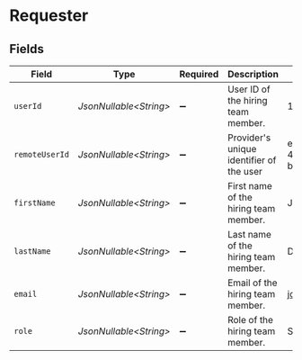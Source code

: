 # Requester


## Fields

| Field                                    | Type                                     | Required                                 | Description                              | Example                                  |
| ---------------------------------------- | ---------------------------------------- | ---------------------------------------- | ---------------------------------------- | ---------------------------------------- |
| `userId`                                 | *JsonNullable\<String>*                  | :heavy_minus_sign:                       | User ID of the hiring team member.       | 123456                                   |
| `remoteUserId`                           | *JsonNullable\<String>*                  | :heavy_minus_sign:                       | Provider's unique identifier of the user | e3cb75bf-aa84-466e-a6c1-b8322b257a48     |
| `firstName`                              | *JsonNullable\<String>*                  | :heavy_minus_sign:                       | First name of the hiring team member.    | John                                     |
| `lastName`                               | *JsonNullable\<String>*                  | :heavy_minus_sign:                       | Last name of the hiring team member.     | Doe                                      |
| `email`                                  | *JsonNullable\<String>*                  | :heavy_minus_sign:                       | Email of the hiring team member.         | john.doe@gmail.com                       |
| `role`                                   | *JsonNullable\<String>*                  | :heavy_minus_sign:                       | Role of the hiring team member.          | Software Engineer                        |